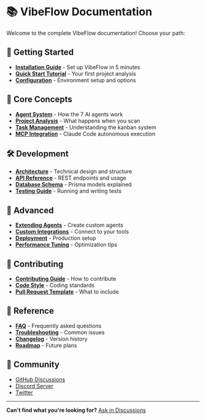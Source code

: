 # 📚 VibeFlow Documentation

Welcome to the complete VibeFlow documentation! Choose your path:

## 🚀 Getting Started

- **[Installation Guide](./INSTALLATION.md)** - Set up VibeFlow in 5 minutes
- **[Quick Start Tutorial](./QUICKSTART.md)** - Your first project analysis
- **[Configuration](./CONFIGURATION.md)** - Environment setup and options

## 🎯 Core Concepts

- **[Agent System](./AGENTS.md)** - How the 7 AI agents work
- **[Project Analysis](./PROJECT_ANALYSIS.md)** - What happens when you scan
- **[Task Management](./TASKS.md)** - Understanding the kanban system
- **[MCP Integration](./MCP.md)** - Claude Code autonomous execution

## 🛠️ Development

- **[Architecture](./ARCHITECTURE.md)** - Technical design and structure
- **[API Reference](./API.md)** - REST endpoints and usage
- **[Database Schema](./DATABASE.md)** - Prisma models explained
- **[Testing Guide](../TESTING.md)** - Running and writing tests

## 🔧 Advanced

- **[Extending Agents](./EXTENDING.md)** - Create custom agents
- **[Custom Integrations](./INTEGRATIONS.md)** - Connect to your tools
- **[Deployment](./DEPLOYMENT.md)** - Production setup
- **[Performance Tuning](./PERFORMANCE.md)** - Optimization tips

## 🤝 Contributing

- **[Contributing Guide](../CONTRIBUTING.md)** - How to contribute
- **[Code Style](./CODE_STYLE.md)** - Coding standards
- **[Pull Request Template](./PR_TEMPLATE.md)** - What to include

## 📖 Reference

- **[FAQ](./FAQ.md)** - Frequently asked questions
- **[Troubleshooting](./TROUBLESHOOTING.md)** - Common issues
- **[Changelog](../CHANGELOG.md)** - Version history
- **[Roadmap](./ROADMAP.md)** - Future plans

## 💬 Community

- [GitHub Discussions](https://github.com/khaliqgant/vibeflow/discussions)
- [Discord Server](#)
- [Twitter](#)

---

**Can't find what you're looking for?** [Ask in Discussions](https://github.com/khaliqgant/vibeflow/discussions/new)
